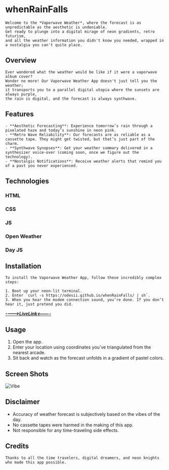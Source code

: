 # whenRainFalls

    Welcome to the *Vaporwave Weather*, where the forecast is as unpredictable as the aesthetic is undeniable. 
    Get ready to plunge into a digital mirage of neon gradients, retro futurism, 
    and all the weather information you didn't know you needed, wrapped in a nostalgia you can't quite place.

## Overview

    Ever wondered what the weather would be like if it were a vaporwave album cover?
    Wonder no more! Our Vaporwave Weather App doesn't just tell you the weather;
    it transports you to a parallel digital utopia where the sunsets are always purple,
    the rain is digital, and the forecast is always synthwave.

## Features

    - **Aesthetic Forecasting**: Experience tomorrow’s rain through a pixelated haze and today’s sunshine in neon pink.
    - **Retro Wave Reliability**: Our forecasts are as reliable as a cassette tape. They might get twisted, but that’s just part of the charm.
    - **Synthwave Synopses**: Get your weather summary delivered in a synthesizer voice-over (coming soon, once we figure out the technology).
    - **Nostalgic Notifications**: Receive weather alerts that remind you of a past you never experienced.

## Technologies

### HTML
### CSS
### JS
### Open Weather
### Day JS

## Installation
    To install the Vaporwave Weather App, follow these incredibly complex steps:

    1. Boot up your neon-lit terminal.
    2. Enter `curl -s https://odesii.github.io/whenRainFalls/ | sh`.
    3. When you hear the modem connection sound, you’re done. If you don’t hear it, just pretend you did.
***[---->LiveLink<----](https://odesii.github.io/whenRainFalls/)***

## Usage

   1. Open the app.
   2. Enter your location using coordinates you’ve triangulated from the nearest arcade.
   3. Sit back and watch as the forecast unfolds in a gradient of pastel colors.

## Screen Shots

![Vibe](https://i.imgur.com/U5wciJu.gif)


## Disclaimer

   - Accuracy of weather forecast is subjectively based on the vibes of the day.
   - No cassette tapes were harmed in the making of this app.
   - Not responsible for any time-traveling side effects.

## Credits

    Thanks to all the time travelers, digital dreamers, and neon knights who made this app possible.

